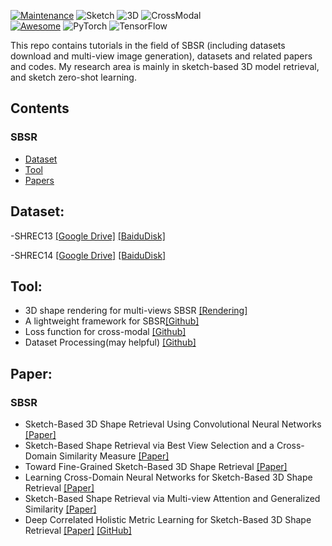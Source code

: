 [![Maintenance](https://img.shields.io/badge/Maintained%3F-yes-green.svg)](https://GitHub.com/Naereen/StrapDown.js/graphs/commit-activity)
![Sketch](https://img.shields.io/static/v1?label=<CV>&message=<Sketch>&color=<green>)
![3D](https://img.shields.io/static/v1?label=<CV>&message=<3D>&color=<green>)
![CrossModal](https://img.shields.io/static/v1?label=<CV>&message=<Cross-Modal>&color=<green>)  
[![Awesome](https://awesome.re/badge.svg)](https://awesome.re)
![PyTorch](https://img.shields.io/badge/PyTorch-%23EE4C2C.svg?style=for-the-badge&logo=PyTorch&logoColor=white#pic_center)
![TensorFlow](https://img.shields.io/badge/TensorFlow-%23FF6F00.svg?style=for-the-badge&logo=TensorFlow&logoColor=white)


This repo contains tutorials in the field of SBSR (including datasets download and multi-view image generation), datasets and related papers and codes. My research area is mainly in sketch-based 3D model retrieval, and sketch zero-shot learning.



## Contents

### SBSR
- [Dataset](#Dataset)
- [Tool](#tool)
- [Papers](#Paper)


## Dataset:
-SHREC13 [[Google Drive]](https://drive.google.com/file/d/12200PzpwRX0TIzD42IKRStneIvPbSzQo/view?usp=sharing) [[BaiduDisk]](https://pan.baidu.com/s/1ItGoBa0dF_S5P40OAr3vQg?pwd=whj9)  

-SHREC14 [[Google Drive]](https://drive.google.com/file/d/122MV25DQhCJeDCJdqm0scU1SaY_nGjSe/view?usp=sharing) [[BaiduDisk]](https://pan.baidu.com/s/1T3GhuE-ULOTh88_4ZGYLag?pwd=drwx)



## Tool:
- 3D shape rendering for multi-views SBSR [[Rendering]](https://github.com/twuilliam/shrec-sketches-helpers)
- A lightweight framework for SBSR[[Github]](https://github.com/garyzhao/Sketch3DToolkit)
- Loss function for cross-modal [[Github]](https://github.com/zhongzhh8/Cross-Modal-Retrieval)
- Dataset Processing(may helpful) [[Github]](https://github.com/2dshapesstructure/dataset-processing)
## Paper:
### SBSR

- Sketch-Based 3D Shape Retrieval Using Convolutional Neural Networks [[Paper]](https://www.cv-foundation.org/openaccess/content_cvpr_2015/papers/Wang_Sketch-Based_3D_Shape_2015_CVPR_paper.pdf)
- Sketch-Based Shape Retrieval via Best View Selection and a Cross-Domain Similarity Measure [[Paper]](https://ieeexplore.ieee.org/abstract/document/8960471)
- Toward Fine-Grained Sketch-Based 3D Shape Retrieval [[Paper]](https://ieeexplore.ieee.org/abstract/document/9573376)
- Learning Cross-Domain Neural Networks for Sketch-Based 3D Shape Retrieval [[Paper]](https://ojs.aaai.org/index.php/AAAI/article/view/10444)
- Sketch-Based Shape Retrieval via Multi-view Attention and Generalized Similarity [[Paper]](https://ieeexplore.ieee.org/abstract/document/8634713)
- Deep Correlated Holistic Metric Learning for Sketch-Based 3D Shape Retrieval [[Paper]](https://ieeexplore.ieee.org/abstract/document/8319427) [[GitHub]](https://github.com/csjinxie/Sketch-based-3D-shape-retrieval)

  




